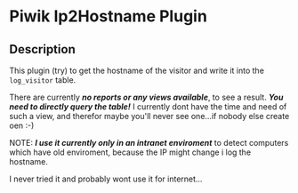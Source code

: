 # Piwik Ip2Hostname Plugin

## Description

This plugin (try) to get the hostname of the visitor and write it into the `log_visitor` table.

There are currently ***no reports or any views available***, to see a result. ***You need to directly query the table!***
I currently dont have the time and need of such a view, and therefor maybe you'll never see one...if nobody else create oen :-)

NOTE:
***I use it currently only in an intranet enviroment*** to detect computers which have old enviroment, because the IP might change i log the hostname.

I never tried it and probably wont use it for internet...
